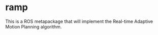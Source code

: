 ramp
====

This is a ROS metapackage that will implement the Real-time Adaptive Motion Planning algorithm.
